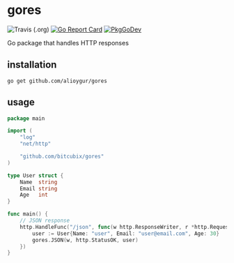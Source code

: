 # gores

![Travis (.org)](https://img.shields.io/travis/bitcubix/gores)
[![Go Report Card](https://goreportcard.com/badge/github.com/bitcubix/gores)](https://goreportcard.com/report/github.com/bitcubix/gores)
[![PkgGoDev](https://pkg.go.dev/badge/github.com/bitcubix/gores)](https://pkg.go.dev/github.com/bitcubix/gores)

Go package that handles HTTP responses

## installation

`go get github.com/alioygur/gores`

## usage

```go
package main

import (
	"log"
	"net/http"

	"github.com/bitcubix/gores"
)

type User struct {
	Name  string
	Email string
	Age   int
}

func main() {
    // JSON response
    http.HandleFunc("/json", func(w http.ResponseWriter, r *http.Request) {
        user := User{Name: "user", Email: "user@email.com", Age: 30}
        gores.JSON(w, http.StatusOK, user)
    })
}
```
